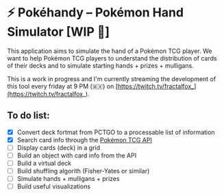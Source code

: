 # ⚡️ Pokéhandy – Pokémon Hand Simulator [WIP 🚧]

This application aims to simulate the hand of a Pokémon TCG player. 
We want to help Pokémon TCG players to understand the distribution of cards 
of their decks and to simulate starting hands + prizes + mulligans.

This is a work in progress and I'm currently streaming the development of
this tool every friday at 9 PM (🇲🇽) on 
[https://twitch.tv/fractalfox_](https://twitch.tv/fractalfox_).

## To do list:

- [X] Convert deck fortmat from PCTGO to a processable list of information
- [X] Search card info through the [Pokémon TCG API](https://pokemontcg.io/)
- [ ] Display cards (deck) in a grid
- [ ] Build an object with card info from the API
- [ ] Build a virtual deck
- [ ] Build shuffling algorith (Fisher-Yates or similar)
- [ ] Simulate hands + mulligans + prizes
- [ ] Build useful visualizations
